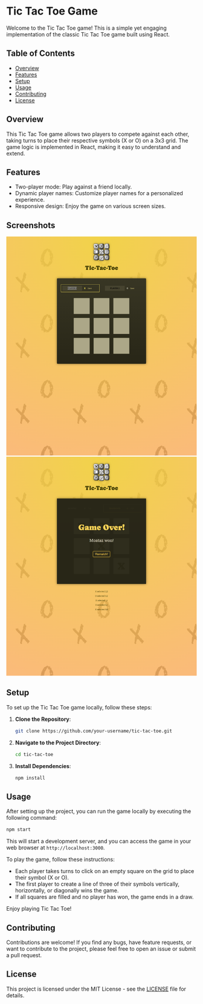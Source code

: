 # Tic Tac Toe Game

Welcome to the Tic Tac Toe game! This is a simple yet engaging implementation of the classic Tic Tac Toe game built using React.

## Table of Contents

- [Overview](#overview)
- [Features](#features)
- [Setup](#setup)
- [Usage](#usage)
- [Contributing](#contributing)
- [License](#license)

## Overview

This Tic Tac Toe game allows two players to compete against each other, taking turns to place their respective symbols (X or O) on a 3x3 grid. The game logic is implemented in React, making it easy to understand and extend.

## Features

- Two-player mode: Play against a friend locally.
- Dynamic player names: Customize player names for a personalized experience.
- Responsive design: Enjoy the game on various screen sizes.

## Screenshots

![Tic Tac Toe Game Board](https://github.com/moataz-armash/tic-tac-toe/blob/main/public/tictactoe1.png)
![Tic Tac Toe Game Board](https://github.com/moataz-armash/tic-tac-toe/blob/main/public/tictactoe.png)


## Setup

To set up the Tic Tac Toe game locally, follow these steps:

1. **Clone the Repository**: 

   ```bash
   git clone https://github.com/your-username/tic-tac-toe.git
   ```

2. **Navigate to the Project Directory**:

   ```bash
   cd tic-tac-toe
   ```

3. **Install Dependencies**:

   ```bash
   npm install
   ```

## Usage

After setting up the project, you can run the game locally by executing the following command:

```bash
npm start
```

This will start a development server, and you can access the game in your web browser at `http://localhost:3000`.

To play the game, follow these instructions:

- Each player takes turns to click on an empty square on the grid to place their symbol (X or O).
- The first player to create a line of three of their symbols vertically, horizontally, or diagonally wins the game.
- If all squares are filled and no player has won, the game ends in a draw.

Enjoy playing Tic Tac Toe!

## Contributing

Contributions are welcome! If you find any bugs, have feature requests, or want to contribute to the project, please feel free to open an issue or submit a pull request.

## License

This project is licensed under the MIT License - see the [LICENSE](LICENSE) file for details.
